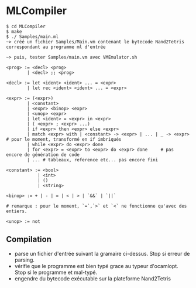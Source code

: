# MLCompiler

```
$ cd MLCompiler
$ make
$ ./ Samples/main.ml
~> créé un fichier Samples/Main.vm contenant le bytecode Nand2Tetris correspondant au programme ml d'entrée

~> puis, tester Samples/main.vm avec VMEmulator.sh 

```

```
<prog> := <decl> <prog> 
        | <decl> ;; <prog>

<decl> := let <ident> <ident> ... = <expr> 
        | let rec <ident> <ident> ... = <expr> 

<expr> := (<expr>)
        | <constant>
        | <expr> <binop> <expr>
        | <unop> <expr>
        | let <ident> = <expr> in <expr> 
        | ( <expr> ; <expr> ...)
        | if <expr> then <expr> else <expr>
        | match <expr> with | <constant> -> <expr> | ... | _ -> <expr>   # pour le moment, transformé en if imbriqués
        | while <expr> do <expr> done
        | for <expr> = <expr> to <expr> do <expr> done     # pas encore de génération de code
        | ... # tableaux, reference etc... pas encore fini

<constant> := <bool>
            | <int>
            | ()
            | <string>

<binop> := + | - | = | < | > | `&&` | `||`    

# remarque : pour le moment, `=`,`>` et `<` ne fonctionne qu'avec des entiers.     

<unop> := not
```

## Compilation 
* parse un fichier d'entrée suivant la gramaire ci-dessus. Stop si erreur de parsing.
* vérifie que le programme est bien typé grace au typeur d'ocamlopt. Stop si le programme et mal-typé.
* engendre du bytecode exécutable sur la plateforme Nand2Tetris